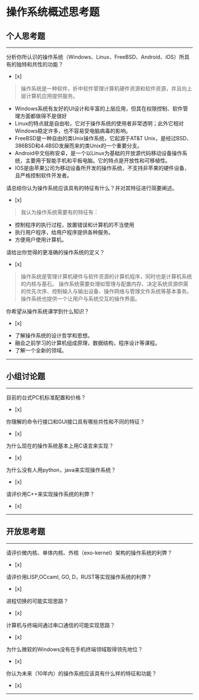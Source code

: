 # 操作系统概述思考题

## 个人思考题

---

分析你所认识的操作系统（Windows、Linux、FreeBSD、Android、iOS）所具有的独特和共性的功能？
- [x]  

> 操作系统是一种软件，折中软件管理计算机硬件资源和软件资源，并且向上层计算机应用提供服务。
* Windows系统有友好的UI设计和丰富的上层应用，但其在权限控制、软件管理方面都做得不是很好
* Linux的特点就是自由啦，它对于操作系统的使用者非常透明；此外它相对Windows稳定许多，也不容易受电脑病毒的影响。 
* FreeBSD是一种自由的类Unix操作系统，它起源于AT&T Unix，是经过BSD、386BSD和4.4BSD发展而来的类Unix的一个重要分支。
* Android中文俗称安卓，是一个以Linux为基础的开放源代码移动设备操作系统，主要用于智能手机和平板电脑。它的特点是开放性和可移植性。
* IOS是由苹果公司为移动设备所开发的操作系统，不支持非苹果的硬件设备，且严格控制软件开发者。

请总结你认为操作系统应该具有的特征有什么？并对其特征进行简要阐述。
- [x]  

> 我认为操作系统需要有的特征有：
* 控制程序的执行过程，放置错误和计算机的不当使用
* 执行用户程序，给用户程序提供各种服务。
* 方便用户使用计算机。

请给出你觉得的更准确的操作系统的定义？
- [x]  

>  操作系统是管理计算机硬件与软件资源的计算机程序，同时也是计算机系统的内核与基石。
操作系统需要处理如管理与配置内存、决定系统资源供需的优先次序、控制输入与输出设备、操作网络与管理文件系统等基本事务。
操作系统也提供一个让用户与系统交互的操作界面。 


你希望从操作系统课学到什么知识？
- [x]  

>
* 了解操作系统的设计哲学和思想。
* 融会之前学习的计算机组成原理，数据结构，程序设计等课程。
* 了解一个全新的领域。

---

## 小组讨论题

---

目前的台式PC机标准配置和价格？
- [x]  

> 

你理解的命令行接口和GUI接口具有哪些共性和不同的特征？
- [x]  

> 

为什么现在的操作系统基本上用C语言来实现？
- [x]  

>  

为什么没有人用python，java来实现操作系统？
- [x]  

>  

请评价用C++来实现操作系统的利弊？
- [x]  

>  

---

## 开放思考题

---

请评价微内核、单体内核、外核（exo-kernel）架构的操作系统的利弊？
- [x]  

>  

请评价用LISP,OCcaml, GO, D，RUST等实现操作系统的利弊？
- [x]  

>  

进程切换的可能实现思路？
- [x]  

>  

计算机与终端间通过串口通信的可能实现思路？
- [x]  

>  

为什么微软的Windows没有在手机终端领域取得领先地位？
- [x]  

>  

你认为未来（10年内）的操作系统应该具有什么样的特征和功能？
- [x]  

>  

---
